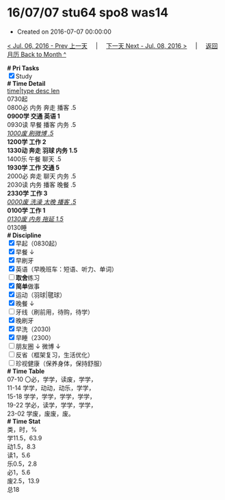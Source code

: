 # 16/07/07 stu64 spo8 was14

- Created on 2016-07-07 00:00:00

[< Jul. 06, 2016 - Prev 上一天](/_archived/lifelogs/2016/07/d06.md) &nbsp; &nbsp; | &nbsp; &nbsp; [下一天 Next - Jul. 08, 2016 >](/_archived/lifelogs/2016/07/d08.md) &nbsp; &nbsp; |  &nbsp; &nbsp; [返回月历 Back to Month ^](/_archived/lifelogs/2016/07/index.md)
<br/><div><b># Pri Tasks</b></div><div><input checked="true" type="checkbox"/>Study</div><div><b># Time Detail</b></div><div><u>time|type desc len</u></div><div>0730起</div><div>0800必 内务 奔走 播客 .5</div><div><b>0900学 交通 英语 1</b></div><div>0930读 早餐 播客 内务 .5</div><div><u><i>1000废 刷微博 .5</i></u></div><div><b>1200学 工作 2</b></div><div><b>1330动 奔走 羽球 内务 1.5</b></div><div>1400乐 午餐 聊天 .5</div><div><b>1930学 工作 交通 5</b></div><div>2000必 奔走 聊天 内务 .5</div><div>2030读 内务 播客 晚餐 .5</div><div><b>2330学 工作 3</b></div><div><u><i>0000废 洗澡 太晚 播客 .5</i></u></div><div><b>010</b><b>0学 工作 1</b></div><div><u><i>0130废 内务 拖延 1.5</i></u></div><div>0130睡</div><div><b># Discipline</b></div><div><input checked="true" type="checkbox"/>早起（0830起）</div><div><input checked="true" type="checkbox"/>早餐 ↓</div><div><input checked="true" type="checkbox"/>早刷牙</div><div><input checked="true" type="checkbox"/>英语（早晚班车：短语、听力、单词）</div><div><input type="checkbox"/><b>取舍</b>练习</div><div><input checked="true" type="checkbox"/><b>简单</b>做事</div><div><input checked="true" type="checkbox"/>运动（羽球|毽球）</div><div><input checked="true" type="checkbox"/>晚餐 ↓</div><div><input type="checkbox"/>牙线（刷前用，待购，待学）</div><div><input checked="true" type="checkbox"/>晚刷牙</div><div><input checked="true" type="checkbox"/>早洗（2030)</div><div><input checked="true" type="checkbox"/>早睡（2300）</div><div><input type="checkbox"/>朋友圈 ↓ 微博 ↓</div><div><input type="checkbox"/>反省（框架复习，生活优化）</div><div><input type="checkbox"/>珍视健康（保养身体，保持舒服）</div><div><b># Time Table</b></div><div>07-10 〇必，学学，读废，学学，</div><div>11-14 学学，动动，动乐，学学，</div><div>15-18 学学，学学，学学，学学，</div><div>19-22 学必，读学，学学，学学，</div><div>23-02 学废，废废，废。</div><div><b># Time Stat</b></div><div>类，时，%</div><div>学11.5，63.9</div><div>动1.5，8.3</div><div>读1，5.6</div><div>乐0.5，2.8</div><div>必1，5.6</div><div>废2.5，13.9</div><div>总18</div>
